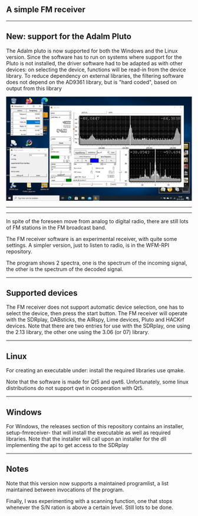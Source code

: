 
A simple FM receiver
-------------------

------------------------------------------------------------------------
New: support for the Adalm Pluto
------------------------------------------------------------------------

The Adalm pluto is now supported for both the Windows and the Linux version.
Since the software has to run on systems where support for the Pluto is
not installed, the driver software had to be adapted as with
other devices: on selecting the device, functions will be read-in from the
device library. To reduce dependency on external libraries, the filtering
software does not depend on the AD9361 library, but is "hard coded",
based on output from this library

![fm receiver](/fmreceiver.png?raw=true)

-------------------------------------------------------------------------
-------------------------------------------------------------------------

In spite of the foreseen move from analog to digital radio, there
are still lots of FM stations in the FM broadcast band.

The FM receiver software is an experimental receiver, with quite some settings.
A simpler version, just to listen to radio, is in the WFM-RPI repository.

The program shows 2 spectra, one is the spectrum of the incoming signal,
the other is the spectrum of the decoded signal.

-------------------------------------------------------------------------
Supported devices
-------------------------------------------------------------------------

The FM receiver does not support automatic device selection,
one has to select the device, then press the start button.
The FM receiver will operate with the SDRplay, DABsticks, the AIRspy,
Lime devices, Pluto and HACKrf devices. Note that there are two entries for use with the
SDRplay, one using the 2.13 library, the other one using the 3.06 (or 07)
library.

--------------------------------------------------------------------------------
Linux
--------------------------------------------------------------------------------
For creating an executable under: install the required libraries use qmake.

Note that the software is made for Qt5 and qwt6. Unfortunately, some
linux distributions do not support qwt in cooperation with Qt5.

-------------------------------------------------------------------------------
Windows
-------------------------------------------------------------------------------

For Windows, the releases section of this repository contains an installer, setup-fmreceiver-  that will
install the executable as well as required libraries. Note that the installer will call upon
an installer for the dll implementing the api to get access to the SDRplay

------------------------------------------------------------------------------
Notes
------------------------------------------------------------------------------

Note that this version now supports a maintained programlist,
a list maintained between invocations of the program.

Finally, I was experimenting with a scanning function, one that stops
whenever the S/N ration is above a certain level. Still lots to be done.


